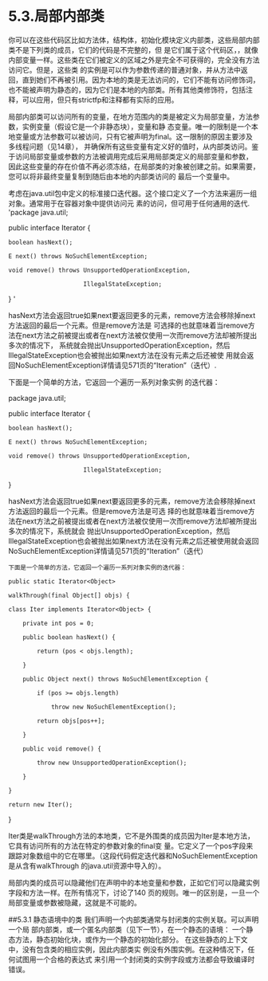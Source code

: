 # 5.3.局部内部类
  你可以在这些代码区比如方法体，结构体，初始化模块定义内部类，这些局部内部类不是下列类的成员，它们的代码是不完整的，但
是它们属于这个代码区，，就像内部变量一样。这些类在它们被定义的区域之外是完全不可获得的，完全没有方法访问它。但是，这些类
的实例是可以作为参数传递的普通对象，并从方法中返回，直到她们不再被引用。因为本地的类是无法访问的，它们不能有访问修饰词，
也不能被声明为静态的，因为它们是本地的内部类。所有其他类修饰符，包括注释，可以应用，但只有strictfp和注释都有实际的应用。


  局部内部类可以访问所有的变量，在地方范围内的类是被定义为局部变量，方法参数，实例变量（假设它是一个非静态块），变量和静
态变量。唯一的限制是一个本地变量或方法参数可以被访问，只有它被声明为final。这一限制的原因主要涉及多线程问题（见14章），
并确保所有这些变量有定义好的值时，从内部类访问。鉴于访问局部变量或参数的方法被调用完成后采用局部类定义的局部变量和参数，
因此这些变量的存在价值不再必须冻结，在局部类的对象被创建之前。如果需要，您可以将非最终变量复制到随后由本地的内部类访问的
最后一个变量中。

  考虑在java.util包中定义的标准接口迭代器。这个接口定义了一个方法来遍历一组对象。通常用于在容器对象中提供访问元
素的访问，但可用于任何通用的迭代.
   'package java.util;

public interface Iterator<E> {

    boolean hasNext();
    
    E next() throws NoSuchElementException;
    
    void remove() throws UnsupportedOperationException,
    
                         IllegalStateException;
}
'

  hasNext方法会返回true如果next要返回更多的元素，remove方法会移除掉next方法返回的最后一个元素。但是remove方法是
可选择的也就意味着当remove方法在next方法之前被提出或者在next方法被仅使用一次而remove方法却被所提出多次的情况下，
系统就会抛出UnsupportedOperationException，然后 IllegalStateException也会被抛出如果next方法在没有元素之后还被使
用就会返回NoSuchElementException详情请见571页的“Iteration”（迭代）.

  下面是一个简单的方法，它返回一个遍历一系列对象实例
的迭代器：

package java.util;

public interface Iterator<E> {

    boolean hasNext();
    
    E next() throws NoSuchElementException;
    
    void remove() throws UnsupportedOperationException,
    
                         IllegalStateException;
                         
}


   hasNext方法会返回true如果next要返回更多的元素，remove方法会移除掉next方法返回的最后一个元素。但是remove方法是可选
择的也就意味着当remove方法在next方法之前被提出或者在next方法被仅使用一次而remove方法却被所提出多次的情况下，系统就会
抛出UnsupportedOperationException，然后 IllegalStateException也会被抛出如果next方法在没有元素之后还被使用就会返回
NoSuchElementException详情请见571页的“Iteration”（迭代）


	下面是一个简单的方法，它返回一个遍历一系列对象实例的迭代器：
	
	public static Iterator<Object>
	
    walkThrough(final Object[] objs) {

    class Iter implements Iterator<Object> {
    
        private int pos = 0;
        
        public boolean hasNext() {
        
            return (pos < objs.length);
            
        }
        
        public Object next() throws NoSuchElementException {
        
            if (pos >= objs.length)
            
                throw new NoSuchElementException();
                
            return objs[pos++];
            
        }
        
        public void remove() {
        
            throw new UnsupportedOperationException();
            
        }
        
    }
    
    return new Iter();
    
}

  Iter类是walkThrough方法的本地类，它不是外围类的成员因为Iter是本地方法，它具有访问所有的方法在特定的参数对象的final变
量。它定义了一个pos字段来跟踪对象数组中的它在哪里。（这段代码假定迭代器和NoSuchElementException是从含有walkThrough
的java.util资源中导入的）。

  局部内类的成员可以隐藏他们在声明中的本地变量和参数，正如它们可以隐藏实例字段和方法一样。在所有情况下，讨论了140
页的规则。唯一的区别是，一旦一个局部变量或参数被隐藏，这就是不可能的。

##5.3.1 静态语境中的类
	我们声明一个内部类通常与封闭类的实例关联。可以声明一个局
部内部类，或一个匿名内部类（见下一节），在一个静态的语境：
一个静态方法，静态初始化块，或作为一个静态的初始化部分。
在这些静态的上下文中，没有包含类的相应实例，因此内部类实
例没有外围实例。在这种情况下，任何试图用一个合格的表达式
来引用一个封闭类的实例字段或方法都会导致编译时错误。

    
